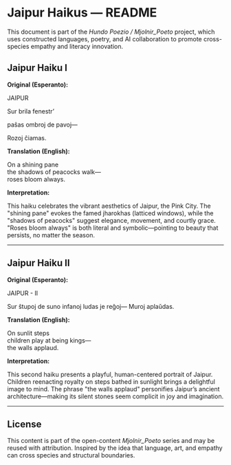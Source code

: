 # Jaipur Haikus — README

This document is part of the *Hundo Poezio / Mjolnir_Poeto* project, which uses constructed languages, poetry, and AI collaboration to promote cross-species empathy and literacy innovation.

## Jaipur Haiku I

**Original (Esperanto):**

JAIPUR

Sur brila fenestr’

paŝas ombroj de pavoj—

Rozoj ĉiamas.


**Translation (English):**

On a shining pane  
the shadows of peacocks walk—  
roses bloom always.

**Interpretation:**

This haiku celebrates the vibrant aesthetics of Jaipur, the Pink City. The "shining pane" evokes the famed jharokhas (latticed windows), while the "shadows of peacocks" suggest elegance, movement, and courtly grace. "Roses bloom always" is both literal and symbolic—pointing to beauty that persists, no matter the season.

---

## Jaipur Haiku II

**Original (Esperanto):**

JAIPUR - II

Sur ŝtupoj de suno
infanoj ludas je reĝoj—
Muroj aplaŭdas.


**Translation (English):**

On sunlit steps  
children play at being kings—  
the walls applaud.

**Interpretation:**

This second haiku presents a playful, human-centered portrait of Jaipur. Children reenacting royalty on steps bathed in sunlight brings a delightful image to mind. The phrase "the walls applaud" personifies Jaipur’s ancient architecture—making its silent stones seem complicit in joy and imagination.

---

## License

This content is part of the open-content *Mjolnir_Poeto* series and may be reused with attribution. Inspired by the idea that language, art, and empathy can cross species and structural boundaries.
